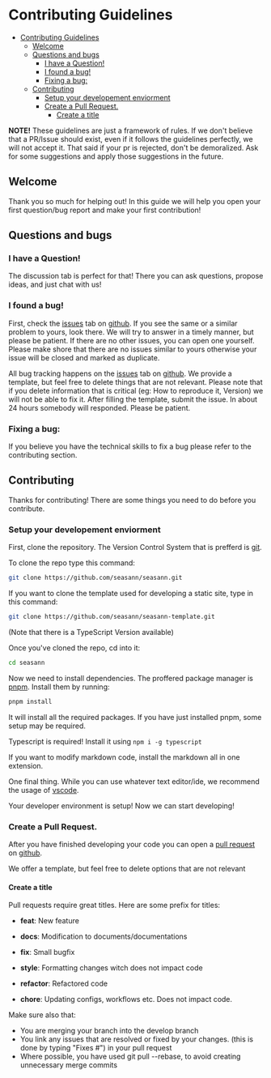 # Contributing Guidelines

- [Contributing Guidelines](#contributing-guidelines)
  - [Welcome](#welcome)
  - [Questions and bugs](#questions-and-bugs)
    - [I have a Question!](#i-have-a-question)
    - [I found a bug!](#i-found-a-bug)
    - [Fixing a bug:](#fixing-a-bug)
  - [Contributing](#contributing)
    - [Setup your developement enviorment](#setup-your-developement-enviorment)
    - [Create a Pull Request.](#create-a-pull-request)
      - [Create a title](#create-a-title)

**NOTE!** These guidelines are just a framework of rules. If we don't believe that a PR/Issue should exist, even if it follows the guidelines perfectly, we will not accept it. That said if your pr is rejected, don't be demoralized. Ask for some suggestions and apply those suggestions in the future.

## Welcome

Thank you so much for helping out! In this guide we will help you open your first question/bug report and make your first contribution!

## Questions and bugs

### I have a Question!

The discussion tab is perfect for that! There you can ask questions, propose ideas, and just chat with us!

### I found a bug!

First, check the [issues](https://github.com/micziz/seasann/issues) tab on [github](https://github.com/micziz/seasann). If you see the same or a similar problem to yours, look there. We will try to answer in a timely manner, but please be patient. If there are no other issues, you can open one yourself. Please make shore that there are no issues similar to yours otherwise your issue will be closed and marked as duplicate.

All bug tracking happens on the [issues](https://github.com/micziz/seasann/issues) tab on [github](https://github.com/micziz/seasann). We provide a template, but feel free to delete things that are not relevant. Please note that if you delete information that is critical (eg: How to reproduce it, Version) we will not be able to fix it. After filling the template, submit the issue. In about 24 hours somebody will responded. Please be patient.

### Fixing a bug:

If you believe you have the technical skills to fix a bug please refer to the contributing section.

## Contributing

Thanks for contributing! There are some things you need to do before you contribute.

### Setup your developement enviorment

First, clone the repository. The Version Control System that is prefferd is [git](https://git-scm.com).

To clone the repo type this command:

```bash
git clone https://github.com/seasann/seasann.git
```

If you want to clone the template used for developing a static site, type in this command:

```bash
git clone https://github.com/seasann/seasann-template.git
```

(Note that there is a TypeScript Version available)

Once you've cloned the repo, cd into it:

```bash
cd seasann
```

Now we need to install dependencies. The proffered package manager is [pnpm](https://pnpm.io). Install them by running:

```bash
pnpm install
```

It will install all the required packages. If you have just installed pnpm, some setup may be required.

Typescript is required! Install it using `npm i -g typescript`

If you want to modify markdown code, install the markdown all in one extension.

One final thing. While you can use whatever text editor/ide, we recommend the usage of [vscode](https://code.visualstudio.com).

Your developer environment is setup! Now we can start developing!

### Create a Pull Request.

After you have finished developing your code you can open a [pull request](https://github.com/micziz/seasann/pulls) on [github](https://github.com/micziz/seasann).

We offer a template, but feel free to delete options that are not relevant

#### Create a title

Pull requests require great titles. Here are some prefix for titles:

- **feat**: New feature

- **docs**: Modification to documents/documentations

- **fix**: Small bugfix

- **style**: Formatting changes witch does not impact code

- **refactor**: Refactored code

- **chore**: Updating configs, workflows etc. Does not impact code.

Make sure also that:

- You are merging your branch into the develop branch
- You link any issues that are resolved or fixed by your changes. (this is done by typing "Fixes #<issue number>") in your pull request
- Where possible, you have used git pull --rebase, to avoid creating unnecessary merge commits
